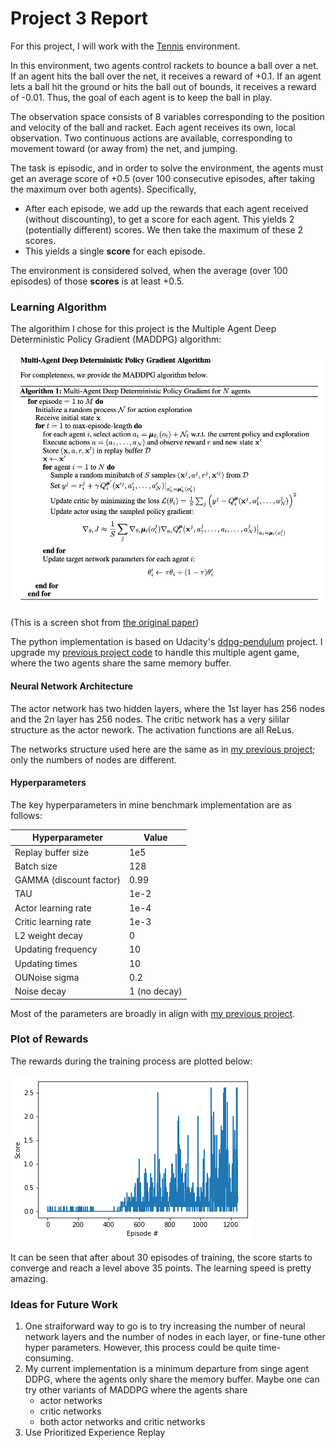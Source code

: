 # Project 3 Report

For this project, I will work with the [Tennis](https://github.com/Unity-Technologies/ml-agents/blob/master/docs/Learning-Environment-Examples.md#tennis) environment.

In this environment, two agents control rackets to bounce a ball over a net. If an agent hits the ball over the net, it receives a reward of +0.1.  If an agent lets a ball hit the ground or hits the ball out of bounds, it receives a reward of -0.01.  Thus, the goal of each agent is to keep the ball in play.

The observation space consists of 8 variables corresponding to the position and velocity of the ball and racket. Each agent receives its own, local observation.  Two continuous actions are available, corresponding to movement toward (or away from) the net, and jumping. 

The task is episodic, and in order to solve the environment, the agents must get an average score of +0.5 (over 100 consecutive episodes, after taking the maximum over both agents). Specifically,

- After each episode, we add up the rewards that each agent received (without discounting), to get a score for each agent. This yields 2 (potentially different) scores. We then take the maximum of these 2 scores.
- This yields a single **score** for each episode.

The environment is considered solved, when the average (over 100 episodes) of those **scores** is at least +0.5.

### Learning Algorithm

The algorithim I chose for this project is the Multiple Agent Deep Deterministic Policy Gradient (MADDPG) algorithm: 

<img src="pics/maddpg.png" alt="maddpg" style="zoom:67%;" />

(This is a screen shot from [the original paper](https://arxiv.org/pdf/1706.02275.pdf))

The python implementation is based on Udacity's [ddpg-pendulum](https://github.com/udacity/deep-reinforcement-learning/tree/master/ddpg-pendulum) project. I upgrade my [previous project code](https://github.com/luzk-emory/Udacity-Deep-Reinforcement-Learning/tree/master/p2_continuous-control) to handle this multiple agent game, where the two agents share the same memory buffer. 

#### Neural Network Architecture 

The actor network has two hidden layers, where the 1st layer has 256 nodes and the 2n layer has 256 nodes. The critic network has a very sililar structure as the actor nework. The activation functions are all ReLus. 

The networks structure used here are the same as in [my previous project](https://github.com/luzk-emory/Udacity-Deep-Reinforcement-Learning/tree/master/p2_continuous-control); only the numbers of nodes are different.

#### Hyperparameters 

The key hyperparameters in mine benchmark implementation are as follows:

| Hyperparameter          | Value |
| ----------------------- | ----- |
| Replay buffer size      | 1e5   |
| Batch size              | 128   |
| GAMMA (discount factor) | 0.99  |
| TAU                     | 1e-2  |
| Actor learning rate     | 1e-4  |
| Critic learning rate    | 1e-3  |
| L2 weight decay         | 0     |
| Updating frequency      | 10    |
| Updating times          | 10    |
| OUNoise sigma           | 0.2   |
| Noise decay      | 1 (no decay) |

Most of the parameters are broadly in align with [my previous project](https://github.com/luzk-emory/Udacity-Deep-Reinforcement-Learning/tree/master/p2_continuous-control).

### Plot of Rewards

The rewards during the training process are plotted below:

![rewards](pics/rewards.png)

It can be seen that after about 30 episodes of training, the score starts to converge and reach a level above 35 points. The learning speed is pretty amazing. 

### Ideas for Future Work

1. One straiforward way to go is to try increasing the number of neural network layers and the number of nodes in each layer, or fine-tune other hyper parameters. However, this process could be quite time-consuming. 
2. My current implementation is a minimum departure from singe agent DDPG, where the agents only share the memory buffer. Maybe one can try other variants of MADDPG where the agents share 
   - actor networks
   - critic networks
   - both actor networks and critic networks
3. Use Prioritized Experience Replay
